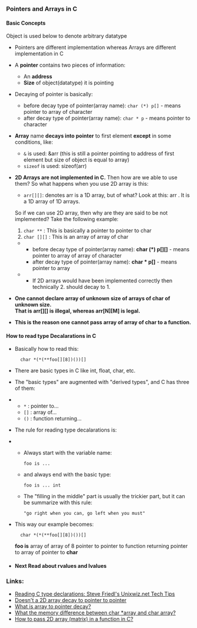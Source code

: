 ### Pointers and Arrays in C

#### Basic Concepts

Object is used below to denote arbitrary datatype

- Pointers are different implementation whereas Arrays are different implementation in C

- A **pointer** contains two pieces of information:

  - An **address**
  - **Size** of object(datatype) it is pointing

- Decaying of pointer is basically:

  - before decay type of pointer(array name): `char (*) p[]` - means pointer to array of character
  - after decay type of pointer(array name): `char * p` - means pointer to character

- **Array** name **decays into pointer** to first element **except** in some conditions, like:

  - `&` is used: &arr (this is still a pointer pointing to address of first element but size of object is equal to array)
  - `sizeof` is used: sizeof(arr)

- **2D Arrays are not implemented in C.** Then how are we able to use them? So what happens when you use 2D array is this:

  - `arr[][]`: denotes arr is a 1D array, but of what? Look at this: arr[]([]) . It is a 1D array of 1D arrays.

  So if we can use 2D array, then why are they are said to be not implemented? Take the following example:

  1. `char **` : This is basically a pointer to pointer to char
  2. `char [][]` : This is an array of array of char

  - - before decay type of pointer(array name): **char (\*) p[][]** - means pointer to array of array of character
    - after decay type of pointer(array name): **char \* p[]** - means pointer to array
  - - If 2D arrays would have been implemented correctly then technically 2. should decay to 1.

- **One cannot declare array of unknown size of arrays of char of unknown size.**  
  **That is arr[][] is illegal, whereas arr[N][M] is legal.**

- **This is the reason one cannot pass array of array of char to a function.**

#### How to read type Decalarations in C

- Basically how to read this:

        char *(*(**foo[][8])())[]

- There are basic types in C like int, float, char, etc.
- The "basic types" are augmented with "derived types", and C has three of them:

- - `*` : pointer to...
  - `[]` : array of...
  - `()` : function returning...

- The rule for reading type decalarations is:
- - Always start with the variable name:

        foo is ...

  - and always end with the basic type:

        foo is ... int

  - The "filling in the middle" part is usually the trickier part, but it can be summarize with this rule:

        "go right when you can, go left when you must"

- This way our example becomes:

        char *(*(**foo[][8])())[]

  **foo is** array of array of 8 pointer to pointer to function returning pointer to array of pointer to **char**

- #### Next Read about rvalues and lvalues

### Links:

- [Reading C type declarations: Steve Friedl's Unixwiz.net Tech Tips ](http://unixwiz.net/techtips/reading-cdecl.html)
- [Doesn't a 2D array decay to pointer to pointer](https://stackoverflow.com/a/22987227)
- [What is array to pointer decay?](https://stackoverflow.com/a/1461449)
- [What the memory difference between char \*array and char array?](https://stackoverflow.com/a/67865815)
- [How to pass 2D array (matrix) in a function in C?](https://stackoverflow.com/a/3912959)
